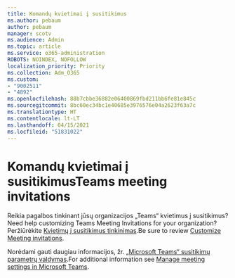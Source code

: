 ```yaml
---
title: Komandų kvietimai į susitikimus
ms.author: pebaum
author: pebaum
manager: scotv
ms.audience: Admin
ms.topic: article
ms.service: o365-administration
ROBOTS: NOINDEX, NOFOLLOW
localization_priority: Priority
ms.collection: Adm_O365
ms.custom:
- "9002511"
- "4892"
ms.openlocfilehash: 88b7cbbe36882e06400869fbd211bb6fe81e845c
ms.sourcegitcommit: 8bc60ec34bc1e40685e3976576e04a2623f63a7c
ms.translationtype: HT
ms.contentlocale: lt-LT
ms.lasthandoff: 04/15/2021
ms.locfileid: "51831022"
---
```

# <a name="teams-meeting-invitations"></a><span data-ttu-id="0eea7-102">Komandų kvietimai į susitikimus</span><span class="sxs-lookup"><span data-stu-id="0eea7-102">Teams meeting invitations</span></span>

<span data-ttu-id="0eea7-103">Reikia pagalbos tinkinant jūsų organizacijos „Teams“ kvietimus į susitikimus?</span><span class="sxs-lookup"><span data-stu-id="0eea7-103">Need help customizing Teams Meeting Invitations for your organization?</span></span> <span data-ttu-id="0eea7-104">Peržiūrėkite [Kvietimų į susitikimus tinkinimas](https://docs.microsoft.com/microsoftteams/meeting-settings-in-teams#customize-meeting-invitations).</span><span class="sxs-lookup"><span data-stu-id="0eea7-104">Be sure to review [Customize Meeting invitations](https://docs.microsoft.com/microsoftteams/meeting-settings-in-teams#customize-meeting-invitations).</span></span>  

<span data-ttu-id="0eea7-105">Norėdami gauti daugiau informacijos, žr. [„Microsoft Teams“ susitikimų parametrų valdymas](https://docs.microsoft.com/microsoftteams/meeting-settings-in-teams).</span><span class="sxs-lookup"><span data-stu-id="0eea7-105">For additional information see [Manage meeting settings in Microsoft Teams](https://docs.microsoft.com/microsoftteams/meeting-settings-in-teams).</span></span>
